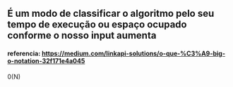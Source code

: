 ## É um modo de classificar o algoritmo pelo seu tempo de execução ou espaço ocupado conforme o nosso input aumenta
#### referencia: https://medium.com/linkapi-solutions/o-que-%C3%A9-big-o-notation-32f171e4a045

0(N)